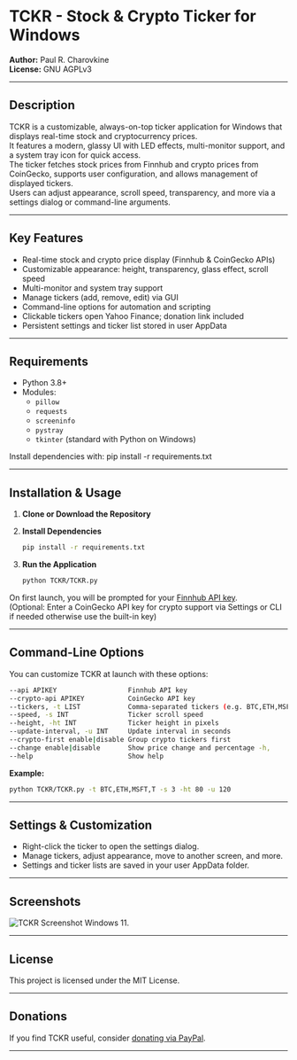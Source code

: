 # TCKR - Stock & Crypto Ticker for Windows

**Author:** Paul R. Charovkine  
**License:** GNU AGPLv3

---

## Description

TCKR is a customizable, always-on-top ticker application for Windows that displays real-time stock and cryptocurrency prices.  
It features a modern, glassy UI with LED effects, multi-monitor support, and a system tray icon for quick access.  
The ticker fetches stock prices from Finnhub and crypto prices from CoinGecko, supports user configuration, and allows management of displayed tickers.  
Users can adjust appearance, scroll speed, transparency, and more via a settings dialog or command-line arguments.

---

## Key Features

- Real-time stock and crypto price display (Finnhub & CoinGecko APIs)
- Customizable appearance: height, transparency, glass effect, scroll speed
- Multi-monitor and system tray support
- Manage tickers (add, remove, edit) via GUI
- Command-line options for automation and scripting
- Clickable tickers open Yahoo Finance; donation link included
- Persistent settings and ticker list stored in user AppData

---

## Requirements

- Python 3.8+
- Modules:
  - `pillow`
  - `requests`
  - `screeninfo`
  - `pystray`
  - `tkinter` (standard with Python on Windows)

Install dependencies with:
pip install -r requirements.txt

---

## Installation & Usage

1. **Clone or Download the Repository**

2. **Install Dependencies**

    ```sh
    pip install -r requirements.txt
    ```

3. **Run the Application**

    ```sh
    python TCKR/TCKR.py
    ```

On first launch, you will be prompted for your [Finnhub API key](https://finnhub.io/).  
(Optional: Enter a CoinGecko API key for crypto support via Settings or CLI if needed otherwise use the built-in key)

---

## Command-Line Options

You can customize TCKR at launch with these options:
```sh
--api APIKEY                  Finnhub API key 
--crypto-api APIKEY           CoinGecko API key 
--tickers, -t LIST            Comma-separated tickers (e.g. BTC,ETH,MSFT,T) 
--speed, -s INT               Ticker scroll speed 
--height, -ht INT             Ticker height in pixels 
--update-interval, -u INT     Update interval in seconds 
--crypto-first enable|disable Group crypto tickers first 
--change enable|disable       Show price change and percentage -h, 
--help                        Show help
```

**Example:**

```sh
python TCKR/TCKR.py -t BTC,ETH,MSFT,T -s 3 -ht 80 -u 120
```
---

## Settings & Customization

- Right-click the ticker to open the settings dialog.
- Manage tickers, adjust appearance, move to another screen, and more.
- Settings and ticker lists are saved in your user AppData folder.

---

## Screenshots

![TCKR Screenshot Windows 11.](https://github.com/krypdoh/TCKR/blob/main/docs/TCKR-screenshot1.png)

---

## License

This project is licensed under the MIT License.

---

## Donations

If you find TCKR useful, consider [donating via PayPal](https://paypal.me/paypaulc).

---
